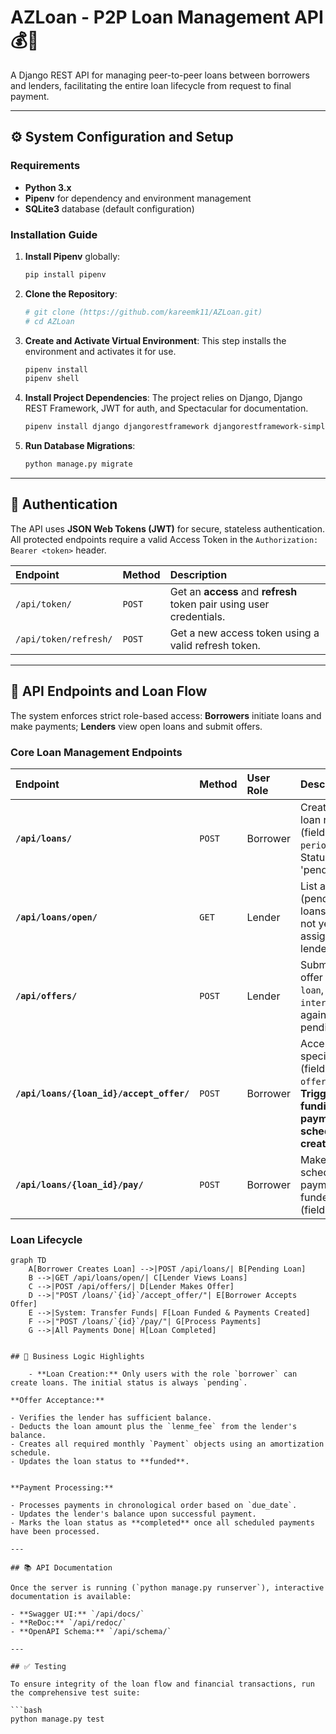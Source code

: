 # AZLoan - P2P Loan Management API 💰🤝

A Django REST API for managing peer-to-peer loans between borrowers and lenders, facilitating the entire loan lifecycle from request to final payment.

---

## ⚙️ System Configuration and Setup

### Requirements

* **Python 3.x**
* **Pipenv** for dependency and environment management
* **SQLite3** database (default configuration)

### Installation Guide

1. **Install Pipenv** globally:

    ```bash
    pip install pipenv
    ```

2. **Clone the Repository**:

    ```bash
    # git clone (https://github.com/kareemk11/AZLoan.git)
    # cd AZLoan
    ```

3. **Create and Activate Virtual Environment**:
    This step installs the environment and activates it for use.

    ```bash
    pipenv install
    pipenv shell
    ```

4. **Install Project Dependencies**:
    The project relies on Django, Django REST Framework, JWT for auth, and Spectacular for documentation.

    ```bash
    pipenv install django djangorestframework djangorestframework-simplejwt drf-spectacular drf-spectacular-sidecar
    ```

5. **Run Database Migrations**:

    ```bash
    python manage.py migrate
    ```

---

## 🔑 Authentication

The API uses **JSON Web Tokens (JWT)** for secure, stateless authentication. All protected endpoints require a valid Access Token in the `Authorization: Bearer <token>` header.

| Endpoint | Method | Description |
| :--- | :--- | :--- |
| `/api/token/` | `POST` | Get an **access** and **refresh** token pair using user credentials. |
| `/api/token/refresh/` | `POST` | Get a new access token using a valid refresh token. |

---

## 🧭 API Endpoints and Loan Flow

The system enforces strict role-based access: **Borrowers** initiate loans and make payments; **Lenders** view open loans and submit offers.

### Core Loan Management Endpoints

| Endpoint | Method | User Role | Description |
| :--- | :--- | :--- | :--- |
| **`/api/loans/`** | `POST` | Borrower | Create a new loan request (fields: `amount`, `period_months`). Status is set to 'pending'. |
| **`/api/loans/open/`** | `GET` | Lender | List all open (pending) loans that do not yet have an assigned lender. |
| **`/api/offers/`** | `POST` | Lender | Submit a loan offer (fields: `loan`, `interest_rate`) against a pending loan. |
| **`/api/loans/{loan_id}/accept_offer/`** | `POST` | Borrower | Accept a specific offer (field: `offer_id`). **Triggers funding and payment schedule creation.** |
| **`/api/loans/{loan_id}/pay/`** | `POST` | Borrower | Make a scheduled payment on a funded loan (field: `amount`). |

### Loan Lifecycle

```mermaid
graph TD
    A[Borrower Creates Loan] -->|POST /api/loans/| B[Pending Loan]
    B -->|GET /api/loans/open/| C[Lender Views Loans]
    C -->|POST /api/offers/| D[Lender Makes Offer] 
    D -->|"POST /loans/`{id}`/accept_offer/"| E[Borrower Accepts Offer]
    E -->|System: Transfer Funds| F[Loan Funded & Payments Created]
    F -->|"POST /loans/`{id}`/pay/"| G[Process Payments]
    G -->|All Payments Done| H[Loan Completed]


## 📝 Business Logic Highlights

    - **Loan Creation:** Only users with the role `borrower` can create loans. The initial status is always `pending`.

**Offer Acceptance:**

- Verifies the lender has sufficient balance.
- Deducts the loan amount plus the `lenme_fee` from the lender's balance.
- Creates all required monthly `Payment` objects using an amortization schedule.
- Updates the loan status to **funded**.


**Payment Processing:**

- Processes payments in chronological order based on `due_date`.
- Updates the lender's balance upon successful payment.
- Marks the loan status as **completed** once all scheduled payments have been processed.

---

## 📚 API Documentation

Once the server is running (`python manage.py runserver`), interactive documentation is available:

- **Swagger UI:** `/api/docs/`
- **ReDoc:** `/api/redoc/`
- **OpenAPI Schema:** `/api/schema/`

---

## ✅ Testing

To ensure integrity of the loan flow and financial transactions, run the comprehensive test suite:

```bash
python manage.py test
```
